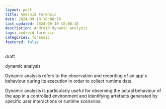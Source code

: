```yaml
---
layout: post
title: Android Forensic
date: 2024-09-10 18:00:10
last_updated: 2024-09-10 18:00:10
description: Android dynamic analysis
tags: android forensic
categories: forensic
featured: false
---
```


draft

dynamic analysis

Dynamic analysis refers to the observation and recording of an app's behaviour during its execution 
in order to collect runtime data.

Dynamic analysis is particularly useful for observing the actual behaviour of the app 
in a controlled environment and identifying artefacts generated by specific user interactions or runtime scenarios.



